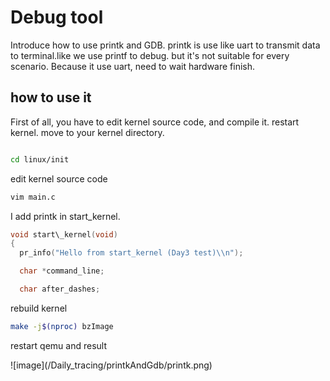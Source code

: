 # Debug tool
Introduce how to use printk and GDB.
printk is use like uart to transmit data to terminal.like we use printf to debug. but it's not suitable for every scenario. Because it use uart, need to wait hardware finish.
## how to use it 

First of all, you have to edit kernel source code, and compile it.
restart kernel.
move to your kernel directory.

```bash

cd linux/init

```

edit kernel source code

```bash
vim main.c
```
I add printk in start\_kernel.

```c
void start\_kernel(void)
{
  pr_info("Hello from start_kernel (Day3 test)\\n");

  char *command_line;

  char after_dashes;
```

rebuild kernel

```bash
make -j$(nproc) bzImage
```
restart qemu and result

!\[image](/Daily\_tracing/printkAndGdb/printk.png)

